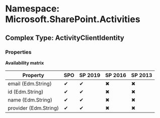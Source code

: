 # Namespace: Microsoft.SharePoint.Activities

## Complex Type: ActivityClientIdentity

### Properties

**Availability matrix**

Property | SPO | SP 2019 | SP 2016 | SP 2013
----------|-----|---------|---------|--------
email (Edm.String) | ✔ | ✔ | ✖ | ✖
id (Edm.String) | ✔ | ✔ | ✖ | ✖
name (Edm.String) | ✔ | ✔ | ✖ | ✖
provider (Edm.String) | ✔ | ✔ | ✖ | ✖
